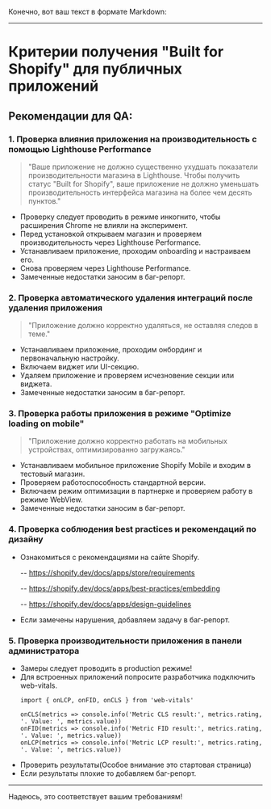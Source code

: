 Конечно, вот ваш текст в формате Markdown:

---

# Критерии получения "Built for Shopify" для публичных приложений

## Рекомендации для QA:

### 1. Проверка влияния приложения на производительность с помощью Lighthouse Performance

> "Ваше приложение не должно существенно ухудшать показатели производительности магазина в Lighthouse. Чтобы получить статус "Built for Shopify", ваше приложение не должно уменьшать производительность интерфейса магазина на более чем десять пунктов."

- Проверку следует проводить в режиме инкогнито, чтобы расширения Chrome не влияли на эксперимент.
- Перед установкой открываем магазин и проверяем производительность через Lighthouse Performance.
- Устанавливаем приложение, проходим onboarding и настраиваем его.
- Снова проверяем через Lighthouse Performance.
- Замеченные недостатки заносим в баг-репорт.

### 2. Проверка автоматического удаления интеграций после удаления приложения

> "Приложение должно корректно удаляться, не оставляя следов в теме."

- Устанавливаем приложение, проходим онбординг и первоначальную настройку.
- Включаем виджет или UI-секцию.
- Удаляем приложение и проверяем исчезновение секции или виджета.
- Замеченные недостатки заносим в баг-репорт.

### 3. Проверка работы приложения в режиме "Optimize loading on mobile"

> "Приложение должно корректно работать на мобильных устройствах, оптимизированно загружаясь."

- Устанавливаем мобильное приложение Shopify Mobile и входим в тестовый магазин.
- Проверяем работоспособность стандартной версии.
- Включаем режим оптимизации в партнерке и проверяем работу в режиме WebView.
- Замеченные недостатки заносим в баг-репорт.

### 4. Проверка соблюдения best practices и рекомендаций по дизайну

- Ознакомиться с рекомендациями на сайте Shopify.

  -- https://shopify.dev/docs/apps/store/requirements
  
  -- https://shopify.dev/docs/apps/best-practices/embedding
  
  -- https://shopify.dev/docs/apps/design-guidelines
  
- Если замечены нарушения, добавляем задачу в баг-репорт.

### 5. Проверка производительности приложения в панели администратора

- Замеры следует проводить в production режиме!
- Для встроенных приложений попросите разработчика подключить web-vitals.
  ```
  import { onLCP, onFID, onCLS } from 'web-vitals'

  onCLS(metrics => console.info('Metric CLS result:', metrics.rating, '. Value: ', metrics.value))
  onFID(metrics => console.info('Metric FID result:', metrics.rating, '. Value: ', metrics.value))
  onLCP(metrics => console.info('Metric LCP result:', metrics.rating, '. Value: ', metrics.value))
  ```
- Проверить результаты(Особое внимание это стартовая страница)
- Если результаты плохие то добавляем баг-репорт.

--- 

Надеюсь, это соответствует вашим требованиям!
